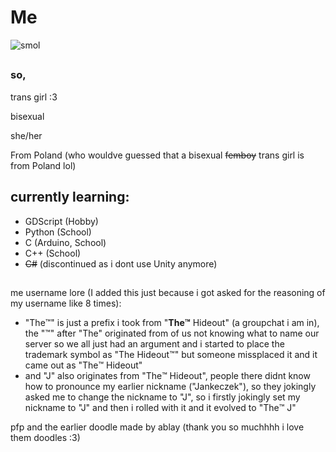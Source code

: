 # Me

![smol](https://github.com/slodkipiesio/slodkipiesio/assets/95749943/a0565c75-417e-4fed-a35b-03d36d05b7d6)
##
### so,

trans girl :3

bisexual

she/her

From Poland (who wouldve guessed that a bisexual ~~femboy~~ trans girl is from Poland lol)


## currently learning:
- GDScript (Hobby)
- Python (School)
- C (Arduino, School)
- C++ (School)
- ~~C#~~ (discontinued as i dont use Unity anymore)

##

me username lore (I added this just because i got asked for the reasoning of my username like 8 times): 
- "The™️" is just a prefix i took from "**The™️** Hideout" (a groupchat i am in),
the "™️" after "The" originated from of us not knowing what to name our server so we all just had an argument
and i started to place the trademark symbol as "The Hideout™️" but someone missplaced it and it came out as "The™️ Hideout"
- and "J" also originates from "The™️ Hideout", people there didnt know how to pronounce my earlier nickname ("Jankeczek"), so they jokingly asked me to change the nickname to "J",
so i firstly jokingly set my nickname to "J" and then i rolled with it and it evolved to "The™️ J"

pfp and the earlier doodle made by ablay (thank you so muchhhh i love them doodles :3)

##
